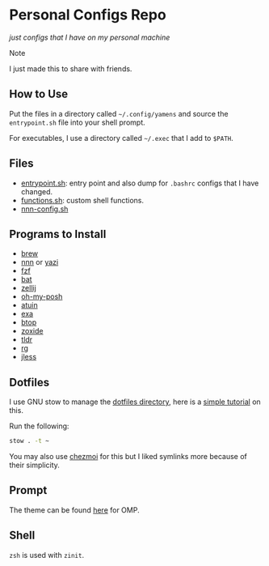 # Personal Configs Repo

*just configs that I have on my personal machine*

> [!NOTE]
> I just made this to share with friends.

## How to Use

Put the files in a directory called `~/.config/yamens` and source the `entrypoint.sh` file into your shell prompt.

For executables, I use a directory called `~/.exec` that I add to `$PATH`.

## Files

* [entrypoint.sh](./entrypoint.sh): entry point and also dump for `.bashrc` configs that I have changed.
* [functions.sh](./functions.sh): custom shell functions.
* [nnn-config.sh](./nnn-config.sh)

## Programs to Install

* [brew](https://brew.sh/)
* [nnn](https://github.com/jarun/nnn) or [yazi](https://github.com/sxyazi/yazi)
* [fzf](https://github.com/junegunn/fzf)
* [bat](https://github.com/sharkdp/bat)
* [zellij](https://zellij.dev/)
* [oh-my-posh](https://ohmyposh.dev/)
* [atuin](https://github.com/atuinsh/atuin)
* [exa](https://github.com/ogham/exa)
* [btop](https://github.com/aristocratos/btop)
* [zoxide](https://github.com/ajeetdsouza/zoxide)
* [tldr](https://github.com/tldr-pages/tldr)
* [rg](https://github.com/BurntSushi/ripgrep)
* [jless](https://jless.io/)

## Dotfiles

I use GNU stow to manage the [dotfiles directory](./dotfiles), here is a [simple tutorial](https://www.youtube.com/watch?v=y6XCebnB9gs) on this.

Run the following:

```bash
stow . -t ~
```

You may also use [chezmoi](https://github.com/twpayne/chezmoi) for this but I liked symlinks more because of their simplicity.


## Prompt

The theme can be found [here](./theme.omp.toml) for OMP.

## Shell

`zsh` is used with `zinit`.

